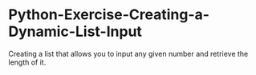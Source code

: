 # Python-Exercise-Creating-a-Dynamic-List-Input

Creating a list that allows you to input any given number and retrieve the length of it.
